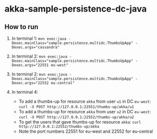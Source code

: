 akka-sample-persistence-dc-java
===============================

## How to run

1. In terminal 1: `mvn exec:java -Dexec.mainClass="sample.persistence.multidc.ThumbsUpApp" -Dexec.args="cassandra"`

1. In terminal 2: `mvn exec:java -Dexec.mainClass="sample.persistence.multidc.ThumbsUpApp" -Dexec.args="22551 eu-west"`

1. In terminal 2: `mvn exec:java -Dexec.mainClass="sample.persistence.multidc.ThumbsUpApp" -Dexec.args="22552 eu-central"`

1. In terminal 4:
    * To add a thumbs-up for resource `akka` from user `u1` in DC `eu-west`: `curl -X POST http://127.0.0.1:22551/thumbs-up/akka/u1`
    * To add a thumbs-up for resource `akka` from user `u2` in DC `eu-west`: `curl -X POST http://127.0.0.1:22552/thumbs-up/akka/u2`
    * To get the users that gave thumbs-up for resource `akka`: `curl http://127.0.0.1:22552/thumbs-up/akka`
    * Note the port numbers 22551 for eu-west and 22552 for eu-central
